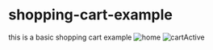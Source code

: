 # shopping-cart-example
 this is a basic shopping cart example
 ![home](https://i.imgur.com/OtaJ775.png)
 ![cartActive](https://i.imgur.com/O8F8cvY.png)
